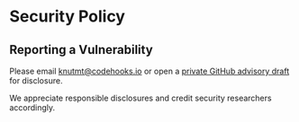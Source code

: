 # Security Policy

## Reporting a Vulnerability

Please email knutmt@codehooks.io or open a [private GitHub advisory draft](https://github.com/RestDB/codehooks-mcp-server/security/advisories) for disclosure.

We appreciate responsible disclosures and credit security researchers accordingly.
